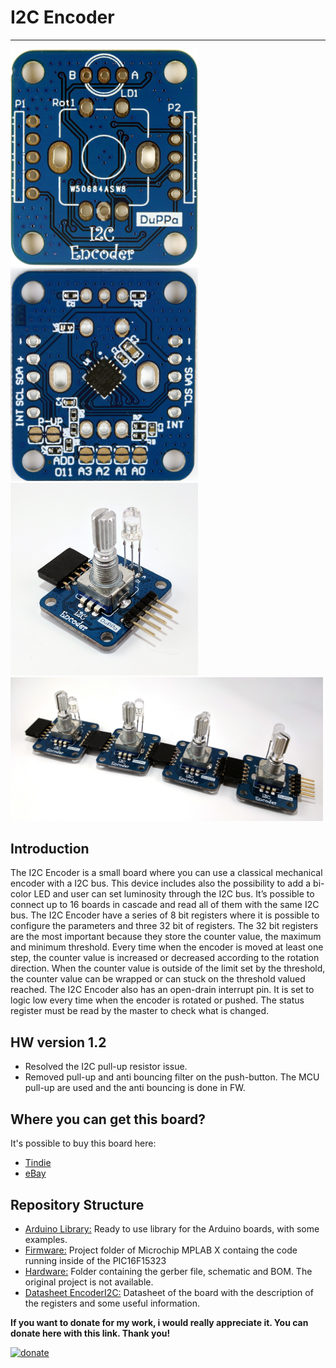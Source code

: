 # I2C Encoder
--------------------------------------------------------------------------------

 <img src="PCB_TOP.jpg" width="300">  <img src="PCB_BOT.jpg" width="300">
 <img src="FullAssembled.jpg" width="300"> <img src="ChainExample.jpg" width="500">

## Introduction

The I2C Encoder is a small board where you can use a classical mechanical encoder with a I2C bus. This device
includes also the possibility to add a bi-color LED and user can set luminosity through the I2C bus. It’s possible to connect up
to 16 boards in cascade and read all of them with the same I2C bus.
The I2C Encoder have a series of 8 bit registers where it is possible to configure the parameters and three 32
bit of registers. The 32 bit registers are the most important because they store the counter value, the maximum
and minimum threshold. Every time when the encoder is moved at least one step, the counter value is increased or
decreased according to the rotation direction. When the counter value is outside of the limit set by the threshold,
the counter value can be wrapped or can stuck on the threshold valued reached.
The I2C Encoder also has an open-drain interrupt pin. It is set to logic low every time when the encoder is rotated
or pushed. The status register must be read by the master to check what is changed.

## HW version 1.2
* Resolved the I2C pull-up resistor issue.
* Removed pull-up and anti bouncing filter on the push-button. The MCU pull-up are used and the  anti bouncing is done in FW.

## Where you can get this board?
It's possible to buy this board here:
* [Tindie](https://www.tindie.com/products/10730/)
* [eBay](https://www.ebay.it/usr/fattoresaimon)

## Repository Structure
* [Arduino Library:](/Arduino%20Library) Ready to use library for the Arduino boards, with some examples.
* [Firmware:](/Firmware) Project folder of Microchip MPLAB X containg the code running inside of the PIC16F15323
* [Hardware:](/Hardware) Folder containing the gerber file, schematic and BOM. The original project is not available.
* [Datasheet EncoderI2C:](EncoderI2C%20HW%20v1.2.pdf) Datasheet of the board with the description of the registers and some useful information.


**If you want to donate for my work, i would really appreciate it. You can donate here with this link. Thank you!**

[![donate](https://www.paypalobjects.com/en_US/i/btn/btn_donateCC_LG.gif)](https://www.paypal.com/cgi-bin/webscr?cmd=_s-xclick&hosted_button_id=5DX7BCX7JD5SL)
